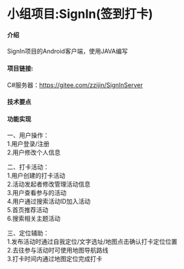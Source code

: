 # 小组项目:SignIn(签到打卡)


#### 介绍
SignIn项目的Android客户端，使用JAVA编写


#### 项目链接:
C#服务器：https://gitee.com/zzijin/SignInServer


#### 技术要点


#### 功能实现  
  
一、用户操作：  
   1.用户登录/注册  
   2.用户修改个人信息  
  
二、打卡活动：  
   1.用户创建的打卡活动  
   2.活动发起者修改管理活动信息  
   3.用户查看参与的活动  
   4.用户通过搜索活动ID加入活动  
   5.首页推荐活动  
   6.搜索相关主题活动  
  
三、定位辅助：  
   1.发布活动时通过自我定位/文字选址/地图点击确认打卡定位位置  
   2.去往参与活动时可使用地图导航路线  
   3.打卡时间内通过地图定位完成打卡  
